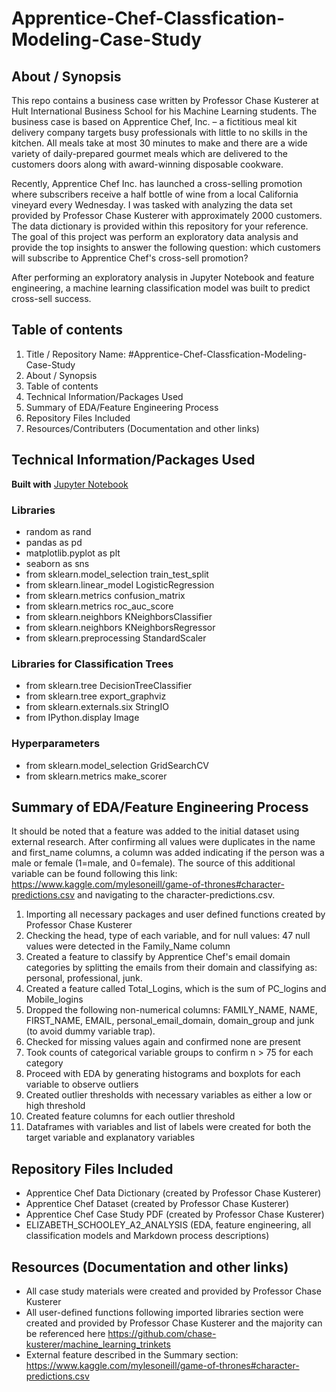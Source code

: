 # Apprentice-Chef-Classfication-Modeling-Case-Study

## About / Synopsis

This repo contains a business case written by Professor Chase Kusterer at Hult International Business School for his Machine Learning students. The business case is based on Apprentice Chef, Inc. – a fictitious meal kit delivery company targets busy professionals with little to no skills in the kitchen. All meals take at most 30 minutes to make and there are a wide variety of daily-prepared gourmet meals which are delivered to the customers doors along with award-winning disposable cookware. 

Recently, Apprentice Chef Inc. has launched a cross-selling promotion where subscribers receive a half bottle of wine from a local California vineyard every Wednesday. I was tasked with analyzing the data set provided by Professor Chase Kusterer with approximately 2000 customers. The data dictionary is provided within this repository for your reference. The goal of this project was perform an exploratory data analysis and provide the top insights to answer the following question: which customers will subscribe to Apprentice Chef's cross-sell promotion?

After performing an exploratory analysis in Jupyter Notebook and feature engineering, a machine learning classification model was built to predict cross-sell success. 

## Table of contents

1. Title / Repository Name: #Apprentice-Chef-Classfication-Modeling-Case-Study
2. About / Synopsis
3. Table of contents
4. Technical Information/Packages Used
5. Summary of EDA/Feature Engineering Process
6. Repository Files Included
7. Resources/Contributers (Documentation and other links)

## Technical Information/Packages Used

**Built with** [Jupyter Notebook](https://jupyter.org/install)

### Libraries 
-	random as rand 
-	pandas as pd                       
-	matplotlib.pyplot as plt                      
-	seaborn as sns                      
-	from sklearn.model_selection train_test_split 
-	from sklearn.linear_model LogisticRegression  
-	from sklearn.metrics  confusion_matrix        
-	from sklearn.metrics  roc_auc_score            
-	from sklearn.neighbors  KNeighborsClassifier   
-	from sklearn.neighbors  KNeighborsRegressor    
-	from sklearn.preprocessing  StandardScaler    

### Libraries for Classification Trees
-	from sklearn.tree  DecisionTreeClassifier      
-	from sklearn.tree  export_graphviz             
-	from sklearn.externals.six  StringIO           
-	from IPython.display  Image                                         

### Hyperparameters
-	from sklearn.model_selection  GridSearchCV     
-	from sklearn.metrics  make_scorer         


## Summary of EDA/Feature Engineering Process
It should be noted that a feature was added to the initial dataset using external research. After confirming all values were duplicates in the name and first_name columns, a column was added indicating if the person was a male or female (1=male, and 0=female). The source of this additional variable can be found following this link: https://www.kaggle.com/mylesoneill/game-of-thrones#character-predictions.csv and navigating to the character-predictions.csv.

1. Importing all necessary packages and user defined functions created by Professor Chase Kusterer
2. Checking the head, type of each variable, and for null values: 47 null values were detected in the Family_Name column
3. Created a feature to classify by Apprentice Chef's email domain categories by splitting the emails from their domain and classifying as: personal, professional, junk.
4. Created a feature called Total_Logins, which is the sum of PC_logins and Mobile_logins
5. Dropped the following non-numerical columns: FAMILY_NAME, NAME, FIRST_NAME, EMAIL, personal_email_domain, domain_group and junk (to avoid dummy variable trap).
6. Checked for missing values again and confirmed none are present
7. Took counts of categorical variable groups to confirm n > 75 for each category
8. Proceed with EDA by generating histograms and boxplots for each variable to observe outliers
9. Created outlier thresholds with necessary variables as either a low or high threshold
10. Created feature columns for each outlier threshold
11. Dataframes with variables and list of labels were created for both the target variable and explanatory variables

## Repository Files Included

- Apprentice Chef Data Dictionary (created by Professor Chase Kusterer)
- Apprentice Chef Dataset (created by Professor Chase Kusterer)
- Apprentice Chef Case Study PDF (created by Professor Chase Kusterer)
- ELIZABETH_SCHOOLEY_A2_ANALYSIS (EDA, feature engineering, all classification models and Markdown process descriptions)



## Resources (Documentation and other links)

- All case study materials were created and provided by Professor Chase Kusterer
- All user-defined functions following imported libraries section were created and provided by Professor Chase Kusterer and the majority can be referenced here https://github.com/chase-kusterer/machine_learning_trinkets
- External feature described in the Summary section: https://www.kaggle.com/mylesoneill/game-of-thrones#character-predictions.csv

